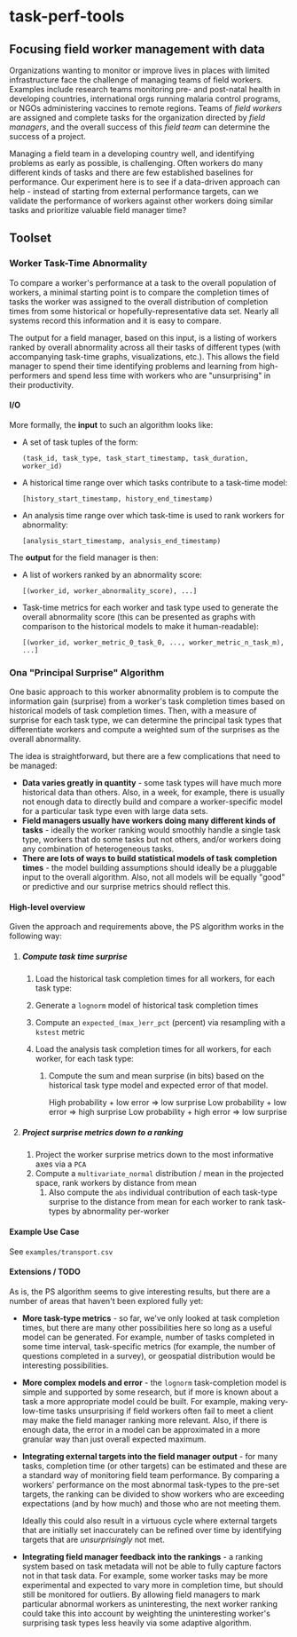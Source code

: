 # task-perf-tools
## Focusing field worker management with data

Organizations wanting to monitor or improve lives in places with limited infrastructure face the challenge of managing teams of field workers.  Examples include research teams monitoring pre- and post-natal health in developing countries, international orgs running malaria control programs, or NGOs administering vaccines to remote regions.  Teams of *field workers* are assigned and complete tasks for the organization directed by *field managers*, and the overall success of this *field team* can determine the success of a project.

Managing a field team in a developing country well, and identifying problems as early as possible, is challenging.  Often workers do many different kinds of tasks and there are few established baselines for performance.  Our experiment here is to see if a data-driven approach can help - instead of starting from external performance targets, can we validate the performance of workers against other workers doing similar tasks and prioritize valuable field manager time?

## Toolset

### Worker Task-Time Abnormality

To compare a worker's performance at a task to the overall population of workers, a minimal starting point is to compare the completion times of tasks the worker was assigned to the overall distribution of completion times from some historical or hopefully-representative data set.  Nearly all systems record this information and it is easy to compare.

The output for a field manager, based on this input, is a listing of workers ranked by overall abnormality across all their tasks of different types (with accompanying task-time graphs, visualizations, etc.).  This allows the field manager to spend their time identifying problems and learning from high-performers and spend less time with workers who are "unsurprising" in their productivity.

#### I/O

More formally, the **input** to such an algorithm looks like:

* A set of task tuples of the form:

  ```
  (task_id, task_type, task_start_timestamp, task_duration, worker_id)
  ```

* A historical time range over which tasks contribute to a task-time model:

  ```
  [history_start_timestamp, history_end_timestamp)
  ```

* An analysis time range over which task-time is used to rank workers for abnormality:

  ```
  [analysis_start_timestamp, analysis_end_timestamp)
  ```

The **output** for the field manager is then:

* A list of workers ranked by an abnormality score:

  ```
  [(worker_id, worker_abnormality_score), ...]
  ```

* Task-time metrics for each worker and task type used to generate the overall abnormality score (this can be presented as graphs with comparison to the historical models to make it human-readable):

  ```
  [(worker_id, worker_metric_0_task_0, ..., worker_metric_n_task_m), ...]
  ```

### Ona "Principal Surprise" Algorithm

One basic approach to this worker abnormality problem is to compute the information gain (surprise) from a worker's task completion times based on historical models of task completion times.  Then, with a measure of surprise for each task type, we can determine the principal task types that differentiate workers and compute a weighted sum of the surprises as the overall abnormality.

The idea is straightforward, but there are a few complications that need to be managed:

* **Data varies greatly in quantity** - some task types will have much more historical data than others.  Also, in a week, for example, there is usually not enough data to directly build and compare a worker-specific model for a particular task type even with large data sets.
* **Field managers usually have workers doing many different kinds of tasks** - ideally the worker ranking would smoothly handle a single task type, workers that do some tasks but not others, and/or workers doing any combination of heterogeneous tasks.
* **There are lots of ways to build statistical models of task completion times** - the model building assumptions should ideally be a pluggable input to the overall algorithm.  Also, not all models will be equally "good" or predictive and our surprise metrics should reflect this.

#### High-level overview

Given the approach and requirements above, the PS algorithm works in the following way:

1. ##### Compute task time surprise
   1.  Load the historical task completion times for all workers, for each task type:
      1. Generate a `lognorm` model of historical task completion times
      2. Compute an `expected_(max_)err_pct` (percent) via resampling with a `kstest` metric
   2. Load the analysis task completion times for all workers, for each worker, for each task type:
      
      1. Compute the sum and mean surprise (in bits) based on the historical task type model and expected error of that model.  
         
            High probability + low error ⇒ low surprise
            Low probability + low error ⇒ high surprise
            Low probability + high error ⇒ low surprise
   
2. ##### Project surprise metrics down to a ranking

   1. Project the worker surprise metrics down to the most informative axes via a `PCA`
   2. Compute a `multivariate_normal` distribution / mean in the projected space, rank workers by distance from mean
      1. Also compute the `abs` individual contribution of each task-type surprise to the distance from mean for each worker to rank task-types by abnormality per-worker

#### Example Use Case

See `examples/transport.csv`

#### Extensions / TODO

As is, the PS algorithm seems to give interesting results, but there are a number of areas that haven't been explored fully yet:

* **More task-type metrics** - so far, we've only looked at task completion times, but there are many other possibilities here so long as a useful model can be generated.  For example, number of tasks completed in some time interval, task-specific metrics (for example, the number of questions completed in a survey), or geospatial distribution would be interesting possibilities.

* **More complex models and error** - the `lognorm` task-completion model is simple and supported by some research, but if more is known about a task a more appropriate model could be built.  For example, making very-low-time tasks unsurprising if field workers often fail to meet a client may make the field manager ranking more relevant.  Also, if there is enough data, the error in a model can be approximated in a more granular way than just overall expected maximum.

* **Integrating external targets into the field manager output** - for many tasks, completion time (or other targets) can be estimated and these are a standard way of monitoring field team performance.  By comparing a workers' performance on the most abnormal task-types to the pre-set targets, the ranking can be divided to show workers who are exceeding expectations (and by how much) and those who are not meeting them.

  Ideally this could also result in a virtuous cycle where external targets that are initially set inaccurately can be refined over time by identifying targets that are *unsurprisingly* not met.

* **Integrating field manager feedback into the rankings** - a ranking system based on task metadata will not be able to fully capture factors not in that task data.  For example, some worker tasks may be more experimental and expected to vary more in completion time, but should still be monitored for outliers.  By allowing field managers to mark particular abnormal workers as uninteresting, the next worker ranking could take this into account by weighting the uninteresting worker's surprising task types less heavily via some adaptive algorithm.


